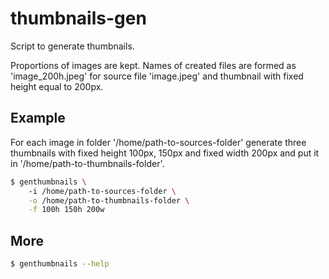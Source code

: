 # thumbnails-gen
Script to generate thumbnails.

Proportions of images are kept. Names of created files are formed as
'image_200h.jpeg' for source file 'image.jpeg' and thumbnail with fixed height
equal to 200px.

Example
----------------

For each image in folder '/home/path-to-sources-folder' generate three
thumbnails with fixed height 100px, 150px and fixed width 200px and put it in
'/home/path-to-thumbnails-folder'.

```sh
$ genthumbnails \ 
    -i /home/path-to-sources-folder \
    -o /home/path-to-thumbnails-folder \
    -f 100h 150h 200w
```

More
----------------
```sh
$ genthumbnails --help
```
